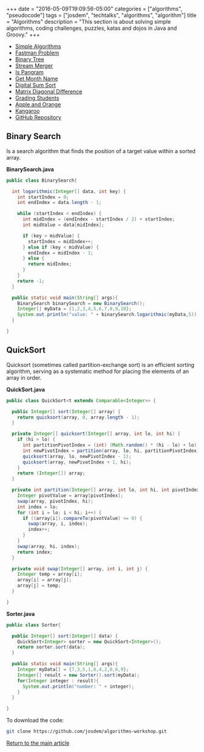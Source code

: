 +++
date = "2016-05-09T19:09:56-05:00"
categories = ["algorithms", "pseudocode"]
tags = ["josdem", "techtalks", "algorithms", "algorithm"]
title = "Algorithms"
description = "This section is about solving simple algorithms, coding challenges, puzzles, katas and dojos in Java and Groovy."
+++

* [Simple Algorithms](/techtalk/algorithms/simple)
* [Fastman Problem](/techtalk/algorithms/algorithm_fastman)
* [Binary Tree](/techtalk/algorithms/algorithm_binary_tree)
* [Stream Merger](/techtalk/algorithms/algorithm_stream_merger)
* [Is Pangram](/techtalk/algorithms/algorithm_is_pangram)
* [Get Month Name](/techtalk/algorithms/get_month_name)
* [Digital Sum Sort](/techtalk/algorithms/digital_sum_sort)
* [Matrix Diagonal Difference](/techtalk/algorithms/matrix_diagonal_difference)
* [Grading Students](/techtalk/algorithms/grading_students)
* [Apple and Orange](/techtalk/algorithms/apple_orange)
* [Kangaroo](/techtalk/algorithms/kangaroo)
* [GitHub Repository](https://github.com/josdem/algorithms-workshop)


## Binary Search
Is a search algorithm that finds the position of a target value within a sorted array.

**BinarySearch.java**

```java
public class BinarySearch{

  int logarithmic(Integer[] data, int key) {
    int startIndex = 0;
    int endIndex = data.length - 1;

    while (startIndex < endIndex) {
      int midIndex = (endIndex - startIndex / 2) + startIndex;
      int midValue = data[midIndex];

      if (key > midValue) {
        startIndex = midIndex++;
      } else if (key < midValue) {
        endIndex = midIndex - 1;
      } else {
        return midIndex;
      }
    }
    return -1;
  }

  public static void main(String[] args){
    BinarySearch binarySearch = new BinarySearch();
    Integer[] myData = {1,2,3,4,5,6,7,8,9,10};
    System.out.println("value: " + binarySearch.logarithmic(myData,5));
  }

}
```

## QuickSort

Quicksort (sometimes called partition-exchange sort) is an efficient sorting algorithm, serving as a systematic method for placing the elements of an array in order.

**QuickSort.java**

```java
public class QuickSort<t extends Comparable<Integer>> {

  public Integer[] sort(Integer[] array) {
    return quicksort(array, 0, array.length - 1);
  }

  private Integer[] quicksort(Integer[] array, int lo, int hi) {
    if (hi > lo) {
      int partitionPivotIndex = (int) (Math.random() * (hi - lo) + lo);
      int newPivotIndex = partition(array, lo, hi, partitionPivotIndex);
      quicksort(array, lo, newPivotIndex - 1);
      quicksort(array, newPivotIndex + 1, hi);
    }
    return (Integer[]) array;
  }

  private int partition(Integer[] array, int lo, int hi, int pivotIndex) {
    Integer pivotValue = array[pivotIndex];
    swap(array, pivotIndex, hi);
    int index = lo;
    for (int i = lo; i < hi; i++) {
      if ((array[i]).compareTo(pivotValue) <= 0) {
        swap(array, i, index);
        index++;
      }
    }
    swap(array, hi, index);
    return index;
  }

  private void swap(Integer[] array, int i, int j) {
    Integer temp = array[i];
    array[i] = array[j];
    array[j] = temp;
  }

}
```

**Sorter.java**

```java
public class Sorter{

  public Integer[] sort(Integer[] data) {
    QuickSort<Integer> sorter = new QuickSort<Integer>();
    return sorter.sort(data);
  }

  public static void main(String[] args){
    Integer myData[] = {7,3,5,1,8,4,2,0,6,9};
    Integer[] result = new Sorter().sort(myData);
    for(Integer integer : result){
      System.out.println("number: " + integer);
    }
  }

}

```

To download the code:

```bash
git clone https://github.com/josdem/algorithms-workshop.git
```


[Return to the main article](/techtalk/techtalks)
